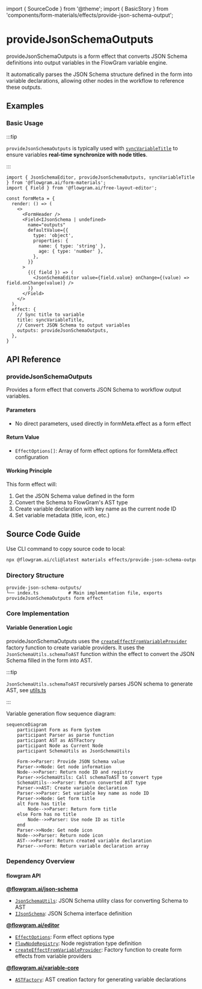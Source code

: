import { SourceCode } from '@theme';
import { BasicStory } from 'components/form-materials/effects/provide-json-schema-output';

# provideJsonSchemaOutputs

provideJsonSchemaOutputs is a form effect that converts JSON Schema definitions into output variables in the FlowGram variable engine.

It automatically parses the JSON Schema structure defined in the form into variable declarations, allowing other nodes in the workflow to reference these outputs.

## Examples

### Basic Usage

:::tip

`provideJsonSchemaOutputs` is typically used with [`syncVariableTitle`](/en/materials/effects/sync-variable-title.md) to ensure variables **real-time synchronize with node titles**.

:::

<BasicStory />

```tsx pure title="form-meta.tsx"
import { JsonSchemaEditor, provideJsonSchemaOutputs, syncVariableTitle } from '@flowgram.ai/form-materials';
import { Field } from '@flowgram.ai/free-layout-editor';

const formMeta = {
  render: () => (
    <>
      <FormHeader />
      <Field<IJsonSchema | undefined>
        name="outputs"
        defaultValue={{
          type: 'object',
          properties: {
            name: { type: 'string' },
            age: { type: 'number' },
          },
        }}
      >
        {({ field }) => (
          <JsonSchemaEditor value={field.value} onChange={(value) => field.onChange(value)} />
        )}
      </Field>
    </>
  ),
  effect: {
    // Sync title to variable
    title: syncVariableTitle,
    // Convert JSON Schema to output variables
    outputs: provideJsonSchemaOutputs,
  },
}
```

## API Reference

### provideJsonSchemaOutputs

Provides a form effect that converts JSON Schema to workflow output variables.

#### Parameters

* No direct parameters, used directly in formMeta.effect as a form effect

#### Return Value

* `EffectOptions[]`: Array of form effect options for formMeta.effect configuration

#### Working Principle

This form effect will:

1. Get the JSON Schema value defined in the form
2. Convert the Schema to FlowGram's AST type
3. Create variable declaration with key name as the current node ID
4. Set variable metadata (title, icon, etc.)

## Source Code Guide

<SourceCode href="https://github.com/bytedance/flowgram.ai/tree/main/packages/materials/form-materials/src/effects/provide-json-schema-outputs/index.ts" />

Use CLI command to copy source code to local:

```bash
npx @flowgram.ai/cli@latest materials effects/provide-json-schema-outputs
```

### Directory Structure

```
provide-json-schema-outputs/
└── index.ts           # Main implementation file, exports provideJsonSchemaOutputs form effect
```

### Core Implementation

#### Variable Generation Logic

provideJsonSchemaOutputs uses the [`createEffectFromVariableProvider`](/en/guide/variable/variable-output.md) factory function to create variable providers. It uses the `JsonSchemaUtils.schemaToAST` function within the effect to convert the JSON Schema filled in the form into AST.

:::tip

`JsonSchemaUtils.schemaToAST` recursively parses JSON schema to generate AST, see  [utils.ts](https://github.com/bytedance/flowgram.ai/blob/main/packages/variable-engine/json-schema/src/json-schema/utils.ts)

:::

Variable generation flow sequence diagram:

```mermaid
sequenceDiagram
    participant Form as Form System
    participant Parser as parse function
    participant AST as ASTFactory
    participant Node as Current Node
    participant SchemaUtils as JsonSchemaUtils

    Form->>Parser: Provide JSON Schema value
    Parser->>Node: Get node information
    Node-->>Parser: Return node ID and registry
    Parser->>SchemaUtils: Call schemaToAST to convert type
    SchemaUtils-->>Parser: Return converted AST type
    Parser->>AST: Create variable declaration
    Parser->>Parser: Set variable key name as node ID
    Parser->>Node: Get form title
    alt Form has title
        Node-->>Parser: Return form title
    else Form has no title
        Node-->>Parser: Use node ID as title
    end
    Parser->>Node: Get node icon
    Node-->>Parser: Return node icon
    AST-->>Parser: Return created variable declaration
    Parser-->>Form: Return variable declaration array
```

### Dependency Overview

#### flowgram API

[**@flowgram.ai/json-schema**](https://github.com/bytedance/flowgram.ai/tree/main/packages/variable/json-schema)

* [`JsonSchemaUtils`](https://flowgram.ai/auto-docs/json-schema/modules/JsonSchemaUtils): JSON Schema utility class for converting Schema to AST
* [`IJsonSchema`](https://flowgram.ai/auto-docs/json-schema/interfaces/IJsonSchema): JSON Schema interface definition

[**@flowgram.ai/editor**](https://github.com/bytedance/flowgram.ai/tree/main/packages/client/editor)

* [`EffectOptions`](https://flowgram.ai/auto-docs/editor/types/EffectOptions): Form effect options type
* [`FlowNodeRegistry`](https://flowgram.ai/auto-docs/document/interfaces/FlowNodeRegistry-1): Node registration type definition
* [`createEffectFromVariableProvider`](/en/guide/variable/variable-output.md): Factory function to create form effects from variable providers

[**@flowgram.ai/variable-core**](https://github.com/bytedance/flowgram.ai/tree/main/packages/client/editor)

* [`ASTFactory`](https://flowgram.ai/auto-docs/editor/modules/ASTFactory): AST creation factory for generating variable declarations
